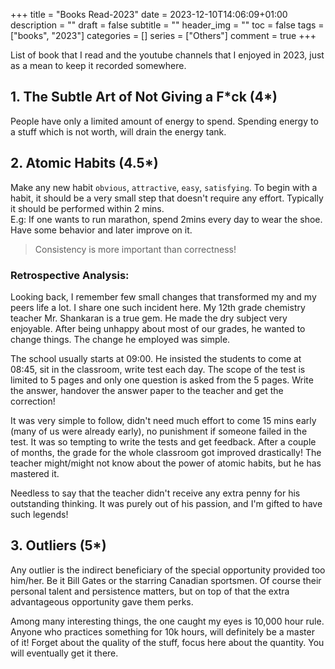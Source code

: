+++
title = "Books Read-2023"
date = 2023-12-10T14:06:09+01:00
description = ""
draft = false
subtitle = ""
header_img = ""
toc = false
tags = ["books", "2023"]
categories = []
series = ["Others"]
comment = true
+++

List of book that I read and the youtube channels that I enjoyed in 2023, just as a mean to keep it recorded somewhere.  

## 1. The Subtle Art of Not Giving a F\*ck (4\*)
People have only a limited amount of energy to spend. Spending energy to a stuff which is not worth, will drain the energy tank.  

## 2. Atomic Habits (4.5\*)
Make any new habit `obvious`, `attractive`, `easy`, `satisfying`. To begin with a habit, it should be a very small step that doesn't require any effort. 
Typically it should be performed within 2 mins.  
E.g: If one wants to run marathon, spend 2mins every day to wear the shoe. Have some behavior and later improve on it.
> Consistency is more important than correctness!
### Retrospective Analysis:
Looking back, I remember few small changes that transformed my and my peers life a lot. I share one such incident here. 
My 12th grade chemistry teacher Mr. Shankaran is a true gem. 
He made the dry subject very enjoyable. After being unhappy about most of our grades, he wanted to change things. 
The change he employed was simple.  

The school usually starts at 09:00. He insisted the students to come at 08:45, sit in the classroom, write test each day. 
The scope of the test is limited to 5 pages and only one question is asked from the 5 pages. 
Write the answer, handover the answer paper to the teacher and get the correction!  

It was very simple to follow, didn't need much effort to come 15 mins early (many of us were already early), no punishment if someone failed in the test. 
It was so tempting to write the tests and get feedback. 
After a couple of months, the grade for the whole classroom got improved drastically! 
The teacher might/might not know about the power of atomic habits, but he has mastered it.  

Needless to say that the teacher didn't receive any extra penny for his outstanding thinking. 
It was purely out of his passion, and I'm gifted to have such legends!  

## 3. Outliers (5\*)
Any outlier is the indirect beneficiary of the special opportunity provided too him/her. 
Be it Bill Gates or the starring Canadian sportsmen. 
Of course their personal talent and persistence matters, but on top of that the extra advantageous opportunity gave them perks.  

Among many interesting things, the one caught my eyes is 10,000 hour rule. 
Anyone who practices something for 10k hours, will definitely be a master of it! 
Forget about the quality of the stuff, focus here about the quantity. You will eventually get it there.  

